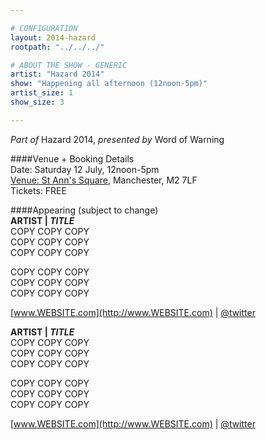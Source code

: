 ```yaml
---

# CONFIGURATION
layout: 2014-hazard
rootpath: "../../../"

# ABOUT THE SHOW - GENERIC
artist: "Hazard 2014"
show: "Happening all afternoon (12noon-5pm)"
artist_size: 1
show_size: 3

---
```

*Part of* Hazard 2014, *presented by* Word of Warning       
     
####Venue + Booking Details        
Date: Saturday 12 July, 12noon-5pm       
[Venue: St Ann's Square](http://www), Manchester, M2 7LF      
Tickets: FREE    
                
####Appearing (subject to change)      
**ARTIST | *TITLE***     
COPY COPY COPY            
COPY COPY COPY             
COPY COPY COPY            
               
COPY COPY COPY             
COPY COPY COPY            
COPY COPY COPY             
                     
[www.WEBSITE.com](http://www.WEBSITE.com) | [@twitter](http://twitter.com/)            
             
**ARTIST | *TITLE***     
COPY COPY COPY            
COPY COPY COPY             
COPY COPY COPY            
               
COPY COPY COPY             
COPY COPY COPY            
COPY COPY COPY             
                     
[www.WEBSITE.com](http://www.WEBSITE.com) | [@twitter](http://twitter.com/)            
             
